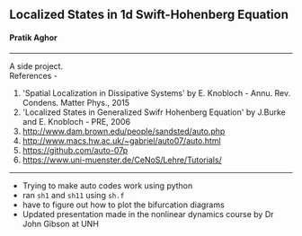 ## Localized States in 1d Swift-Hohenberg Equation

#### Pratik Aghor

___________________________________________________
A side project.  
References -
1. 'Spatial Localization in Dissipative Systems' by E. Knobloch - Annu. Rev. Condens. Matter Phys., 2015
2. 'Localized States in Generalized Swifr Hohenberg Equation' by J.Burke and E. Knobloch - PRE, 2006 
3. http://www.dam.brown.edu/people/sandsted/auto.php
4. http://www.macs.hw.ac.uk/~gabriel/auto07/auto.html
5. https://github.com/auto-07p
6. https://www.uni-muenster.de/CeNoS/Lehre/Tutorials/
___________________________________________________

* Trying to make auto codes work using python
* ran ```sh1``` and ```sh11``` using ```sh.f```
* have to figure out how to plot the bifurcation diagrams
* Updated presentation made in the nonlinear dynamics course by Dr John Gibson at UNH
